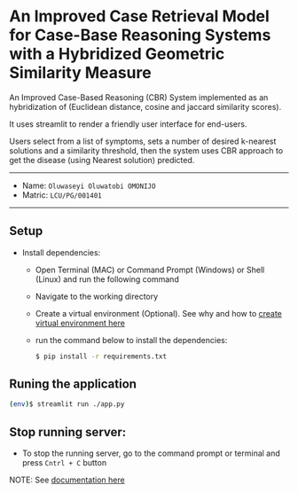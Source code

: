 # An Improved Case Retrieval Model for Case-Base Reasoning Systems with a Hybridized Geometric Similarity Measure

An Improved Case-Based Reasoning (CBR) System implemented as an hybridization of (Euclidean distance, cosine and jaccard similarity scores). 

It uses streamlit to render a friendly user interface for end-users.

Users select from a list of symptoms, sets a number of desired k-nearest solutions and a similarity threshold, then the system uses CBR approach to get the disease (using Nearest solution) predicted.

---
- Name: `Oluwaseyi Oluwatobi OMONIJO`
- Matric: `LCU/PG/001401`

---

## Setup
- Install dependencies: 
    - Open Terminal (MAC) or  Command Prompt (Windows) or Shell (Linux) and run the following command
    - Navigate to the working directory
    - Create a virtual environment (Optional). See why and how to [create virtual environment here](https://www.geeksforgeeks.org/python-virtual-environment/)
    - run the command below to install the dependencies:

        ```bash
        $ pip install -r requirements.txt
        ```

## Runing the application
```bash
(env)$ streamlit run ./app.py
````

## Stop running server:
- To stop the running server, go to the command prompt or terminal and press `Cntrl + C` button

NOTE:
See [documentation here](./DOC.md)